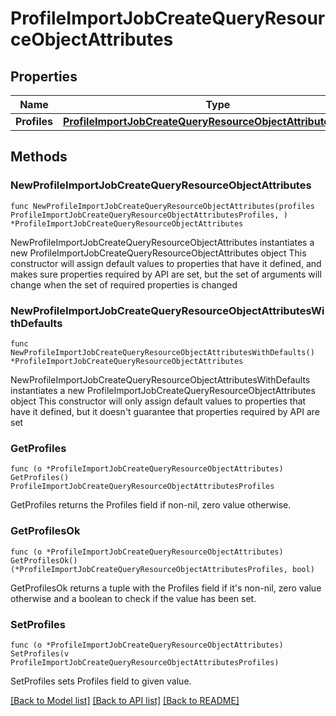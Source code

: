 # ProfileImportJobCreateQueryResourceObjectAttributes

## Properties

Name | Type | Description | Notes
------------ | ------------- | ------------- | -------------
**Profiles** | [**ProfileImportJobCreateQueryResourceObjectAttributesProfiles**](ProfileImportJobCreateQueryResourceObjectAttributesProfiles.md) |  | 

## Methods

### NewProfileImportJobCreateQueryResourceObjectAttributes

`func NewProfileImportJobCreateQueryResourceObjectAttributes(profiles ProfileImportJobCreateQueryResourceObjectAttributesProfiles, ) *ProfileImportJobCreateQueryResourceObjectAttributes`

NewProfileImportJobCreateQueryResourceObjectAttributes instantiates a new ProfileImportJobCreateQueryResourceObjectAttributes object
This constructor will assign default values to properties that have it defined,
and makes sure properties required by API are set, but the set of arguments
will change when the set of required properties is changed

### NewProfileImportJobCreateQueryResourceObjectAttributesWithDefaults

`func NewProfileImportJobCreateQueryResourceObjectAttributesWithDefaults() *ProfileImportJobCreateQueryResourceObjectAttributes`

NewProfileImportJobCreateQueryResourceObjectAttributesWithDefaults instantiates a new ProfileImportJobCreateQueryResourceObjectAttributes object
This constructor will only assign default values to properties that have it defined,
but it doesn't guarantee that properties required by API are set

### GetProfiles

`func (o *ProfileImportJobCreateQueryResourceObjectAttributes) GetProfiles() ProfileImportJobCreateQueryResourceObjectAttributesProfiles`

GetProfiles returns the Profiles field if non-nil, zero value otherwise.

### GetProfilesOk

`func (o *ProfileImportJobCreateQueryResourceObjectAttributes) GetProfilesOk() (*ProfileImportJobCreateQueryResourceObjectAttributesProfiles, bool)`

GetProfilesOk returns a tuple with the Profiles field if it's non-nil, zero value otherwise
and a boolean to check if the value has been set.

### SetProfiles

`func (o *ProfileImportJobCreateQueryResourceObjectAttributes) SetProfiles(v ProfileImportJobCreateQueryResourceObjectAttributesProfiles)`

SetProfiles sets Profiles field to given value.



[[Back to Model list]](../README.md#documentation-for-models) [[Back to API list]](../README.md#documentation-for-api-endpoints) [[Back to README]](../README.md)


